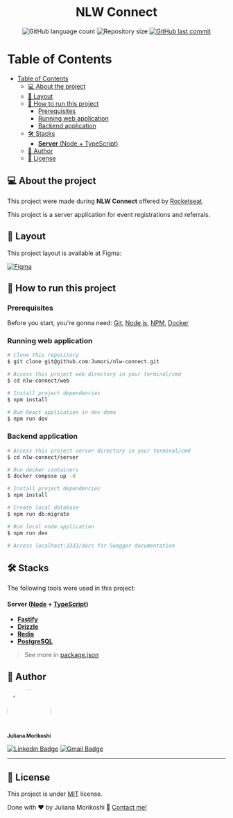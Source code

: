 <h1 align="center">
  NLW Connect
</h1>

<p align="center">
  <img alt="GitHub language count" src="https://img.shields.io/github/languages/count/Jumori/nlw-connect?color=%2304D361">

  <img alt="Repository size" src="https://img.shields.io/github/repo-size/Jumori/nlw-connect">

  <a href="https://github.com/Jumori/nlw-connect/commits/master">
    <img alt="GitHub last commit" src="https://img.shields.io/github/last-commit/Jumori/nlw-connect">
  </a>

</p>

# Table of Contents

<!--ts-->

- [Table of Contents](#table-of-contents)
  - [💻 About the project](#-about-the-project)
  - [🎨 Layout](#-layout)
  - [🚀 How to run this project](#-how-to-run-this-project)
    - [Prerequisites](#prerequisites)
    - [Running web application](#running-web-application)
    - [Backend application](#backend-application)
  - [🛠 Stacks](#-stacks)
    - [**Server** (Node + TypeScript)](#server-node--typescript)
  - [🦸 Author](#-author)
  - [📝 License](#-license)

## 💻 About the project

This project were made during **NLW Connect** offered by [Rocketseat](https://lp.rocketseat.com.br/).

This project is a server application for event registrations and referrals.

## 🎨 Layout

This project layout is available at Figma:

<a href="https://www.figma.com/community/file/1471119935944492720">
  <img alt="Figma" src="https://img.shields.io/badge/View%20Layout%20-Figma-%2304D361">
</a>

## 🚀 How to run this project

### Prerequisites

Before you start, you're gonna need:
[Git](https://git-scm.com), [Node.js](https://nodejs.org/en/), [NPM](https://www.npmjs.com/), [Docker](https://www.docker.com/)

### Running web application

```bash
# Clone this repository
$ git clone git@github.com:Jumori/nlw-connect.git

# Access this project web directory in your terminal/cmd
$ cd nlw-connect/web

# Install project dependencies
$ npm install

# Run React application in dev demo
$ npm run dev
```

### Backend application

```bash
# Access this project server directory in your terminal/cmd
$ cd nlw-connect/server

# Run docker containers
$ docker compose up -d

# Install project dependencies
$ npm install

# Create local database
$ npm run db:migrate

# Run local node application
$ npm run dev

# Access localhost:3333/docs for Swagger documentation
```

## 🛠 Stacks

The following tools were used in this project:

#### **Server** ([Node](https://nodejs.org/en/) + [TypeScript](https://www.typescriptlang.org/))

- **[Fastify](https://fastify.dev/)**
- **[Drizzle](https://orm.drizzle.team/)**
- **[Redis](https://redis.io/)**
- **[PostgreSQL](https://www.postgresql.org/)**

> See more in [package.json](./package.json)

## 🦸 Author

<a href="https://github.com/Jumori">
 <img style="border-radius: 50%;" src="https://github.com/Jumori.png" width="100px;" alt=""/>
 <br />
 <sub><b>Juliana Morikoshi</b></sub></a>
 <br />

[![Linkedin Badge](https://img.shields.io/badge/-Juliana-blue?style=flat-square&logo=Linkedin&logoColor=white&link=https://www.linkedin.com/in/julianamorikoshi/)](https://www.linkedin.com/in/julianamorikoshi/)
[![Gmail Badge](https://img.shields.io/badge/-julianamorikoshi@gmail.com-c14438?style=flat-square&logo=Gmail&logoColor=white&link=mailto:julianamorikoshi@gmail.com)](mailto:julianamorikoshi@gmail.com)

---

## 📝 License

This project is under [MIT](../LICENSE) license.

Done with ❤️ by Juliana Morikoshi 👋 [Contact me!](https://www.linkedin.com/in/julianamorikoshi/)
